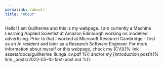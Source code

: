 ```yaml
---
permalink: /about/
title: "About"
---
```


Hello! I am Guilherme and this is my webpage. I am currently a Machine Learning Applied Scientist at Amazon Edinburgh working on modelled advertising. Prior to that I worked at Microsoft Research Cambridge - first as an AI resident and later as a Research Software Engineer. For more information about myself or this webpage, check my [CV]({% link assets/docs/guilherme_ilunga_cv.pdf %}) and/or my [introduction post]({% link _posts/2022-05-10-first-post.md %}).